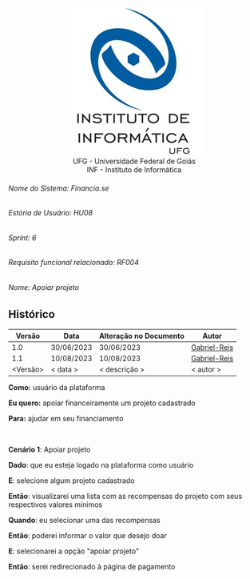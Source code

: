 <div align=center>
  <img src="/imagens/INFVertical.jpg">
</div>


<div align="center">UFG - Universidade Federal de Goiás</div>
<div align="center">INF - Instituto de Informática</div>

###### Nome do Sistema: Financia.se
###### Estória de Usuário: HU08
###### Sprint: 6
###### Requisito funcional relacionado: RF004
###### Nome: _Apoiar projeto_

## Histórico
|**Versão**|**Data**|**Alteração no Documento**|**Autor**|
|------|----|---------|-----|
|1.0|30/06/2023|30/06/2023|[Gabriel-Reis](https://github.com/gabrielreisdvs)|
|1.1|10/08/2023|10/08/2023|[Gabriel-Reis](https://github.com/gabrielreisdvs)|
|<Versão>|< data >|< descrição >|< autor >|



**Como:** usuário da plataforma

**Eu quero:** apoiar financeiramente um projeto cadastrado

**Para:** ajudar em seu financiamento


<br />

**Cenário 1**: Apoiar projeto

**Dado**: que eu esteja logado na plataforma como usuário

**E**: selecione algum projeto cadastrado

**Então**: visualizarei uma lista com as recompensas do projeto com seus respectivos valores mínimos

**Quando**: eu selecionar uma das recompensas

**Então**: poderei informar o valor que desejo doar

**E**: selecionarei a opção "apoiar projeto"

**Então**: serei redirecionado à página de pagamento

</DIV>  

